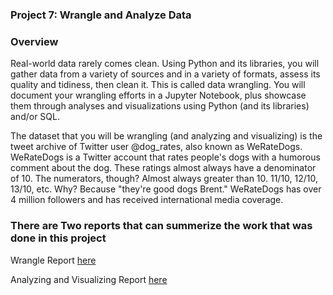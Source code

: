 ### Project 7: Wrangle and Analyze Data

### Overview
Real-world data rarely comes clean. Using Python and its libraries, you will gather data from a variety of sources and in a variety of formats, assess its quality and tidiness, then clean it. This is called data wrangling. You will document your wrangling efforts in a Jupyter Notebook, plus showcase them through analyses and visualizations using Python (and its libraries) and/or SQL.

The dataset that you will be wrangling (and analyzing and visualizing) is the tweet archive of Twitter user @dog_rates, also known as WeRateDogs. WeRateDogs is a Twitter account that rates people's dogs with a humorous comment about the dog. These ratings almost always have a denominator of 10. The numerators, though? Almost always greater than 10. 11/10, 12/10, 13/10, etc. Why? Because "they're good dogs Brent." WeRateDogs has over 4 million followers and has received international media coverage.

### There are Two reports that can summerize the work that was done in this project

Wrangle Report [here](https://github.com/amonah1993/Data-Analyst-Nanodegree/blob/main/Wrangle%20and%20Analyze%20Data/wrangle_report.pdf)

Analyzing and Visualizing Report [here](https://github.com/amonah1993/Data-Analyst-Nanodegree/blob/main/Wrangle%20and%20Analyze%20Data/act_report.pdf)
